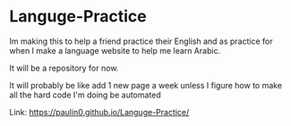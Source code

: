 # Languge-Practice

Im making this to help a friend practice their English and as practice for when I make a language website to help me learn Arabic. 

It will be a repository for now.  

It will probably be like add 1 new page a week unless I figure how to make all the hard code I'm doing be automated 

Link: https://paulin0.github.io/Languge-Practice/
